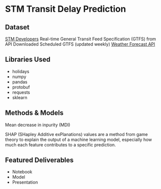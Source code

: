 # STM Transit Delay Prediction

## Dataset

[STM Developers](https://www.stm.info/en/about/developers)
Real-time General Transit Feed Specification (GTFS) from API
Downloaded Scheduled GTFS (updated weekly)
[Weather Forecast API](https://open-meteo.com/en/docs)

## Libraries Used

- holidays
- numpy
- pandas
- protobuf
- requests
- sklearn

## Methods & Models

Mean decrease in inpurity (MDI)

SHAP (SHapley Additive exPlanations) values are a method from game theory to explain the output of a machine learning model, especially how much each feature contributes to a specific prediction.

## Featured Deliverables

- Notebook
- Model
- Presentation
